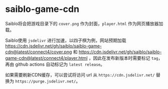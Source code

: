 # saiblo-game-cdn

Saiblo将会把游戏目录下的 `cover.png` 作为封面，`player.html` 作为网页播放器加载。

Saiblo使用 `jsdelivr` 进行加速，以四子棋为例，网站预期加载 https://cdn.jsdelivr.net/gh/saiblo/saiblo-game-cdn@latest/connect4/cover.png 和 https://cdn.jsdelivr.net/gh/saiblo/saiblo-game-cdn@latest/connect4/player.html ，因此在发布新版本时需要标记 `tag`，再由 github actions 自动标记为 `latest release`。

如果需要刷新CDN缓存，可以尝试将访问 url 从 `https://cdn.jsdelivr.net/` 替换为  `https://purge.jsdelivr.net/`。

